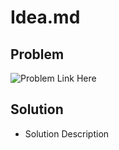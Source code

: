 # Idea.md

## Problem

![Problem Link Here](https://i.imgur.com/q7N1zsW.png)

## Solution
- Solution Description
